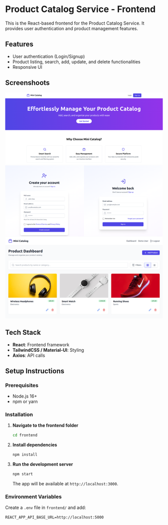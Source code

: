 # Product Catalog Service - Frontend

This is the React-based frontend for the Product Catalog Service. It provides user authentication and product management features.

## Features

- User authentication (Login/Signup)
- Product listing, search, add, update, and delete functionalities
- Responsive UI

## Screenshoots
![Homepage](./assets/cat_home.png)  
![Authenicate](../assets/authenticate.png)
![Dashboard](../assets/cat_dashboard.png)

## Tech Stack

- **React**: Frontend framework
- **TailwindCSS / Material-UI**: Styling
- **Axios**: API calls

## Setup Instructions

### Prerequisites
- Node.js 16+
- npm or yarn

### Installation

1. **Navigate to the frontend folder**
   ```sh
   cd frontend
   ```

2. **Install dependencies**
   ```sh
   npm install
   ```

3. **Run the development server**
   ```sh
   npm start
   ```
   The app will be available at `http://localhost:3000`.

### Environment Variables

Create a `.env` file in `frontend/` and add:
```
REACT_APP_API_BASE_URL=http://localhost:5000
